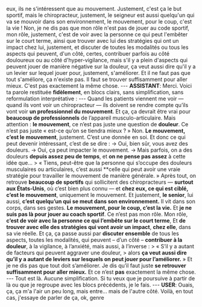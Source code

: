 eux, ils ne s'intéressent que au mouvement. Justement, c'est ça le but sportif, mais le chiropracteur, justement, le seigneur est aussi quelqu'un qui va se mouvoir dans son environnement, le mouvement, pour le coup, c'est la vie ! Non, je ne dis pas que mon rôle n'est pas de jouer au code sportif, mon rôle, justement, c'est de voir avec la personne ce qui peut l'embêter sur le court terme, ainsi que trouver avec lui des stratégies qui ont un impact chez lui, justement, et discuter de toutes les modalités ou tous les aspects qui peuvent, d'un côté, certes, contribuer parfois au côté douloureux ou au côté d'hyper-vigilance, mais s'il y a plein d'aspects qui peuvent jouer de manière négative sur la douleur, ça veut aussi dire qu'il y a un levier sur lequel jouer pour, justement, s'améliorer. Et il ne faut pas que tout s'améliore, ça n'existe pas. Il faut se trouver suffisamment pour aller mieux. C'est pas exactement la même chose. --- **ASSISTANT**: Merci. Voici ta parole restituée **fidèlement**, en blocs clairs, sans simplification, sans reformulation interprétative : --- Quand les patients viennent me voir — quand ils vont voir un chiropracteur — ils doivent se rendre compte qu’ils vont voir **un professionnel du mouvement**. Et ça, ça devrait être vrai pour **beaucoup de professionnels** de l’appareil musculo-articulaire. Mais attention : **le mouvement**, ce n’est pas juste une question de **douleur**. Ce n’est pas juste « est-ce qu’on se tiendra mieux ? » Non. **Le mouvement, c’est le mouvement**, justement. C’est une donnée en soi. Et donc ce qui peut devenir intéressant, c’est de se dire : → Oui, bien sûr, vous avez des douleurs. → Oui, ça peut impacter le mouvement. → Mais parfois, on a des douleurs **depuis assez peu de temps**, et **on ne pense pas assez** à cette idée que… > « Tiens, peut-être que la personne qui s’occupe des douleurs musculaires ou articulaires, c’est aussi **celle qui peut avoir une vraie stratégie pour travailler le mouvement de manière générale. » Après tout, on retrouve **beaucoup de sportifs** qui sollicitent des chiropracteurs — **surtout aux États-Unis**, où c’est bien plus connu — et **chez eux, ce qui est ciblé, c’est le mouvement**, uniquement le mouvement. Et justement, **le senior**, lui aussi, **c’est quelqu’un qui se meut dans son environnement.** Il vit dans son corps, dans ses gestes. **Le mouvement, pour le coup, c’est la vie.** Et **je ne suis pas là pour jouer au coach sportif**. Ce n’est pas mon rôle. Mon rôle, **c’est de voir avec la personne ce qui l’embête sur le court terme**, Et **de trouver avec elle des stratégies qui vont avoir un impact**, **chez elle**, dans sa vie réelle. Et ça, ça passe aussi par **discuter ensemble** de tous les aspects, toutes les modalités, qui peuvent – d’un côté – **contribuer à la douleur**, à la vigilance, à l’anxiété, mais aussi, à l’inverse : > « S’il y a autant de facteurs qui peuvent aggraver une douleur, > alors **ça veut aussi dire qu’il y a autant de leviers sur lesquels on peut jouer pour l’améliorer.** » Et je ne dis pas que tout doit s’améliorer. Je dis qu’il faut juste **se retrouver suffisamment pour aller mieux.** Et ce n’est **pas** exactement la même chose. --- Tout est là. Aucune simplification. Si tu veux que je poursuive à partir de là ou que je regroupe avec les blocs précédents, je le fais. --- **USER**: Ouais, ça, ça m'a l'air un peu long, mais entre... mais de l'autre côté. Voilà, en tout cas, j'essaye de parler de ça, ok, genre